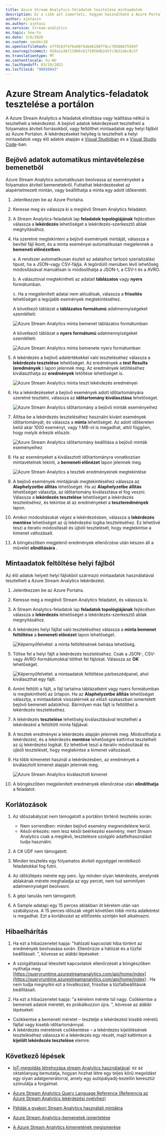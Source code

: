 ```yaml
---
title: Azure Stream Analytics-feladatok tesztelése mintaadatok
description: Ez a cikk azt ismerteti, hogyan használható a Azure Portal a Azure Stream Analytics feladatok teszteléséhez, a minta bemenetekhez és a mintaadatok feltöltéséhez.
author: ajetasin
ms.author: ajetasi
ms.service: stream-analytics
ms.topic: how-to
ms.date: 3/6/2020
ms.custom: seodec18
ms.openlocfilehash: eff9103f476e6074ab46198ff8cc78588675569f
ms.sourcegitcommit: 910a1a38711966cb171050db245fc3b22abc8c5f
ms.translationtype: MT
ms.contentlocale: hu-HU
ms.lasthandoff: 03/19/2021
ms.locfileid: "98020043"
---
```

# <a name="test-an-azure-stream-analytics-job-in-the-portal"></a>Azure Stream Analytics-feladatok tesztelése a portálon

A Azure Stream Analytics a feladatok elindítása vagy leállítása nélkül is tesztelheti a lekérdezést. A bejövő adatok lekérdezéseit tesztelheti a folyamatos átviteli forrásokból, vagy feltölthet mintaadatok egy helyi fájlból az Azure Portalon. A lekérdezéseket helyileg is tesztelheti a helyi mintaadatok vagy élő adatok alapján a [Visual Studióban](stream-analytics-live-data-local-testing.md) és a [Visual Studio Code](visual-studio-code-local-run-live-input.md)-ban.

## <a name="automatically-sample-incoming-data-from-input"></a>Bejövő adatok automatikus mintavételezése bemenetből

Azure Stream Analytics automatikusan beolvassa az eseményeket a folyamatos átviteli bemenetekről. Futtathat lekérdezéseket az alapértelmezett mintán, vagy beállíthatja a minta egy adott időkeretét.

1. Jelentkezzen be az Azure Portalra.

2. Keresse meg és válassza ki a meglévő Stream Analytics feladatot.

3. A Stream Analytics-feladatok lap **feladatok topológiájának** fejlécében válassza a **lekérdezés** lehetőséget a lekérdezés-szerkesztő ablak megnyitásához. 

4. Ha szeretné megtekinteni a bejövő események mintáját, válassza a bevitel fájl ikont, és a minta eseményei automatikusan megjelennek a **bemeneti előnézetben**.

   a. A rendszer automatikusan észleli az adataihoz tartozó szerializálási típust, ha a JSON-vagy CSV-fájlja. A legördülő menüben lévő lehetőség módosításával manuálisan is módosíthatja a JSON-t, a CSV-t és a AVRO.
    
   b. A választóval megtekintheti az adatait **táblázatos** vagy **nyers** formátumban.
    
   c. Ha a megjelenített adatai nem aktuálisak, válassza a **frissítés** lehetőséget a legújabb események megtekintéséhez.

   A következő táblázat a **táblázatos formátumú** adatmennyiségeket szemlélteti:

   ![Azure Stream Analytics minta bemenet táblázatos formátumban](./media/stream-analytics-test-query/asa-sample-table.png)

   A következő táblázat a **nyers formátumú** adatmennyiségeket szemlélteti:

   ![Azure Stream Analytics minta bemenete nyers formátumban](./media/stream-analytics-test-query/asa-sample-raw.png)

5. A lekérdezés a bejövő adatértékekkel való teszteléséhez válassza a **lekérdezés tesztelése** lehetőséget. Az eredmények a **test Results (eredmények** ) lapon jelennek meg. Az eredmények letöltéséhez kiválaszthatja az **eredmények** letöltése lehetőséget is.

   ![Azure Stream Analytics minta teszt lekérdezés eredményei](./media/stream-analytics-test-query/asa-test-query.png)

6. Ha a lekérdezéseket a bejövő események adott időtartományára szeretné tesztelni, válassza az **időtartomány kiválasztása** lehetőséget.
   
   ![Azure Stream Analytics időtartomány a bejövő minták eseményeihez](./media/stream-analytics-test-query/asa-select-time-range.png)

7. Állítsa be a lekérdezés teszteléséhez használni kívánt események időtartományát, és válassza a **minta** lehetőséget. Az adott időkereten belül akár 1000 eseményt, vagy 1 MB-ot is megadhat, attól függően, hogy melyik érkezik először.

   ![Azure Stream Analytics időtartomány beállítása a bejövő minták eseményeihez](./media/stream-analytics-test-query/asa-set-time-range.png)

8. Ha az eseményeket a kiválasztott időtartományra vonatkozóan mintavételnek tekinti, a **bemeneti előnézet** lapon jelennek meg.

   ![Azure Stream Analytics a tesztek eredményeinek megtekintése](./media/stream-analytics-test-query/asa-view-test-results.png)

9. A bejövő események mintájának megtekintéséhez válassza az **Alaphelyzetbe állítás** lehetőséget. Ha az **Alaphelyzetbe állítás** lehetőséget választja, az időtartomány kiválasztása el fog veszni. Válassza a **lekérdezés tesztelése** lehetőséget a lekérdezés teszteléséhez, és tekintse át az eredményeket a **teszteredmények** lapon.

10. Amikor módosításokat végez a lekérdezésben, válassza a **lekérdezés mentése** lehetőséget az új lekérdezési logika teszteléséhez. Ez lehetővé teszi a iteratív módosítását és újbóli tesztelését, hogy megtekintse a kimenet változásait.

11. A böngészőben megjelenő eredmények ellenőrzése után készen áll a művelet **elindítására** .

## <a name="upload-sample-data-from-a-local-file"></a>Mintaadatok feltöltése helyi fájlból

Az élő adatok helyett helyi fájlokból származó mintaadatok használatával tesztelheti a Azure Stream Analytics lekérdezést.

1. Jelentkezzen be az Azure Portalra.
   
2. Keresse meg a meglévő Stream Analytics feladatot, és válassza ki.

3. A Stream Analytics-feladatok lap **feladatok topológiájának** fejlécében válassza a **lekérdezés** lehetőséget a lekérdezés-szerkesztő ablak megnyitásához.

4. A lekérdezés helyi fájllal való teszteléséhez válassza a **minta bemenet feltöltése** a **bemeneti előnézet** lapon lehetőséget. 

   ![Képernyőfelvétel: a minta feltöltésének beírása lehetőség.](./media/stream-analytics-test-query/asa-upload-sample-file.png)

5. Töltse fel a helyi fájlt a lekérdezés teszteléséhez. Csak a JSON-, CSV-vagy AVRO-formátumokkal tölthet fel fájlokat. Válassza az **OK** lehetőséget.

   ![Képernyőfelvétel: a mintaadatok feltöltése párbeszédpanel, ahol kiválaszthat egy fájlt.](./media/stream-analytics-test-query/asa-upload-sample-json-file.png)

6. Amint feltölti a fájlt, a fájl tartalma táblázatként vagy nyers formátumban is megtekinthető az űrlapon. Ha az **Alaphelyzetbe állítás** lehetőséget választja, a mintaadatok visszatérnek az előző szakaszban ismertetett bejövő bemeneti adatokhoz. Bármilyen más fájlt is feltölthet a lekérdezés teszteléséhez.

7. A lekérdezés **tesztelése** lehetőség kiválasztásával tesztelheti a lekérdezést a feltöltött minta fájljával.

8. A tesztek eredményei a lekérdezés alapján jelennek meg. Módosíthatja a lekérdezést, és a lekérdezés **mentése** lehetőségre kattintva tesztelheti az új lekérdezési logikát. Ez lehetővé teszi a iteratív módosítását és újbóli tesztelését, hogy megtekintse a kimenet változásait.

9. Ha több kimenetet használ a lekérdezésben, az eredmények a kiválasztott kimenet alapján jelennek meg. 

   ![Azure Stream Analytics kiválasztott kimenet](./media/stream-analytics-test-query/asa-sample-test-selected-output.png)

10. A böngészőben megjelenített eredmények ellenőrzése után **elindíthatja** a feladatot.

## <a name="limitations"></a>Korlátozások

1.  Az időszabályzat nem támogatott a portálon történő tesztelés során:

    * Nem sorrendben: minden bejövő esemény megrendelésre kerül.
    * Késői érkezés: nem lesz késői beérkezési esemény, mert Stream Analytics csak a meglévő, tesztelésre szolgáló adatfelhasználást tudja használni.
   
2.  A C# UDF nem támogatott.

3.  Minden tesztelés egy folyamatos átviteli egységgel rendelkező feladatokkal fog futni.

4.  Az időtúllépés mérete egy perc. Így minden olyan lekérdezés, amelynek ablakának mérete meghaladja az egy percet, nem tud semmilyen adatmennyiséget beolvasni.

5.  A gépi tanulás nem támogatott.

6. A Sample adatapi egy 15 perces ablakban öt kérelem után van szabályozva. A 15 perces időszak végét követően több minta adatkérést is megadhat. Ezt a korlátozást az előfizetés szintjén kell alkalmazni.

## <a name="troubleshooting"></a>Hibaelhárítás

1.  Ha ezt a hibaüzenetet kapja: "hálózati kapcsolati hiba történt az eredmények beolvasása során. Ellenőrizze a hálózat és a tűzfal beállításait. ", kövesse az alábbi lépéseket:

  * A szolgáltatással létesített kapcsolatok ellenőrzését a böngészőben nyithatja meg [https://queryruntime.azurestreamanalytics.com/api/home/index](https://queryruntime.azurestreamanalytics.com/api/home/index) . Ha nem tudja megnyitni ezt a hivatkozást, frissítse a tűzfalbeállítások beállításait.
  
2. Ha ezt a hibaüzenetet kapja: "a kérelem mérete túl nagy. Csökkentse a bemeneti adatok méretét, és próbálkozzon újra. ", kövesse az alábbi lépéseket:

  * Csökkentse a bemeneti méretet – tesztelje a lekérdezést kisebb méretű fájllal vagy kisebb időtartománnyal.
  * A lekérdezés méretének csökkentése – a lekérdezés kijelölésének teszteléséhez válassza ki a lekérdezés egy részét, majd kattintson a **kijelölt lekérdezés tesztelése** elemre.


## <a name="next-steps"></a>Következő lépések
* [IoT-megoldás létrehozása stream Analytics használatával](./stream-analytics-build-an-iot-solution-using-stream-analytics.md): ez az oktatóanyag bemutatja, hogyan hozhat létre egy teljes körű megoldást egy olyan adatgenerátorral, amely egy autópályadíj-kezelőn keresztül szimulálja a forgalmat.

* [Azure Stream Analytics Query Language Reference (Referencia az Azure Stream Analytics lekérdezési nyelvhez)](/stream-analytics-query/stream-analytics-query-language-reference)

* [Példák a gyakori Stream Analytics használati mintákra](stream-analytics-stream-analytics-query-patterns.md)

* [Azure Stream Analytics-bemenetek ismertetése](stream-analytics-add-inputs.md)

* [A Azure Stream Analytics kimenetének megismerése](stream-analytics-define-outputs.md)
